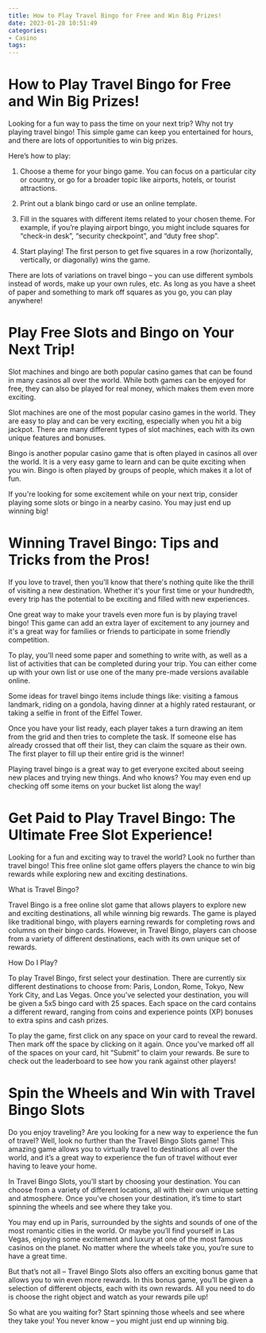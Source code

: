 ```yaml
---
title: How to Play Travel Bingo for Free and Win Big Prizes!
date: 2023-01-28 10:51:49
categories:
- Casino
tags:
---
```



#  How to Play Travel Bingo for Free and Win Big Prizes!

Looking for a fun way to pass the time on your next trip? Why not try playing travel bingo! This simple game can keep you entertained for hours, and there are lots of opportunities to win big prizes.

Here’s how to play:

1. Choose a theme for your bingo game. You can focus on a particular city or country, or go for a broader topic like airports, hotels, or tourist attractions.

2. Print out a blank bingo card or use an online template.

3. Fill in the squares with different items related to your chosen theme. For example, if you’re playing airport bingo, you might include squares for “check-in desk”, “security checkpoint”, and “duty free shop”.

4. Start playing! The first person to get five squares in a row (horizontally, vertically, or diagonally) wins the game.

There are lots of variations on travel bingo – you can use different symbols instead of words, make up your own rules, etc. As long as you have a sheet of paper and something to mark off squares as you go, you can play anywhere!

#  Play Free Slots and Bingo on Your Next Trip!

Slot machines and bingo are both popular casino games that can be found in many casinos all over the world. While both games can be enjoyed for free, they can also be played for real money, which makes them even more exciting.

Slot machines are one of the most popular casino games in the world. They are easy to play and can be very exciting, especially when you hit a big jackpot. There are many different types of slot machines, each with its own unique features and bonuses.

Bingo is another popular casino game that is often played in casinos all over the world. It is a very easy game to learn and can be quite exciting when you win. Bingo is often played by groups of people, which makes it a lot of fun.

If you're looking for some excitement while on your next trip, consider playing some slots or bingo in a nearby casino. You may just end up winning big!

#  Winning Travel Bingo: Tips and Tricks from the Pros!

If you love to travel, then you'll know that there's nothing quite like the thrill of visiting a new destination. Whether it's your first time or your hundredth, every trip has the potential to be exciting and filled with new experiences.

One great way to make your travels even more fun is by playing travel bingo! This game can add an extra layer of excitement to any journey and it's a great way for families or friends to participate in some friendly competition.

To play, you'll need some paper and something to write with, as well as a list of activities that can be completed during your trip. You can either come up with your own list or use one of the many pre-made versions available online.

Some ideas for travel bingo items include things like: visiting a famous landmark, riding on a gondola, having dinner at a highly rated restaurant, or taking a selfie in front of the Eiffel Tower.

Once you have your list ready, each player takes a turn drawing an item from the grid and then tries to complete the task. If someone else has already crossed that off their list, they can claim the square as their own. The first player to fill up their entire grid is the winner!

Playing travel bingo is a great way to get everyone excited about seeing new places and trying new things. And who knows? You may even end up checking off some items on your bucket list along the way!

#  Get Paid to Play Travel Bingo: The Ultimate Free Slot Experience!

Looking for a fun and exciting way to travel the world? Look no further than travel bingo! This free online slot game offers players the chance to win big rewards while exploring new and exciting destinations.

What is Travel Bingo?

Travel Bingo is a free online slot game that allows players to explore new and exciting destinations, all while winning big rewards. The game is played like traditional bingo, with players earning rewards for completing rows and columns on their bingo cards. However, in Travel Bingo, players can choose from a variety of different destinations, each with its own unique set of rewards.

How Do I Play?

To play Travel Bingo, first select your destination. There are currently six different destinations to choose from: Paris, London, Rome, Tokyo, New York City, and Las Vegas. Once you’ve selected your destination, you will be given a 5x5 bingo card with 25 spaces. Each space on the card contains a different reward, ranging from coins and experience points (XP) bonuses to extra spins and cash prizes.

To play the game, first click on any space on your card to reveal the reward. Then mark off the space by clicking on it again. Once you’ve marked off all of the spaces on your card, hit “Submit” to claim your rewards. Be sure to check out the leaderboard to see how you rank against other players!

#  Spin the Wheels and Win with Travel Bingo Slots

Do you enjoy traveling? Are you looking for a new way to experience the fun of travel? Well, look no further than the Travel Bingo Slots game! This amazing game allows you to virtually travel to destinations all over the world, and it’s a great way to experience the fun of travel without ever having to leave your home.

In Travel Bingo Slots, you’ll start by choosing your destination. You can choose from a variety of different locations, all with their own unique setting and atmosphere. Once you’ve chosen your destination, it’s time to start spinning the wheels and see where they take you.

You may end up in Paris, surrounded by the sights and sounds of one of the most romantic cities in the world. Or maybe you’ll find yourself in Las Vegas, enjoying some excitement and luxury at one of the most famous casinos on the planet. No matter where the wheels take you, you’re sure to have a great time.

But that’s not all – Travel Bingo Slots also offers an exciting bonus game that allows you to win even more rewards. In this bonus game, you’ll be given a selection of different objects, each with its own rewards. All you need to do is choose the right object and watch as your rewards pile up!

So what are you waiting for? Start spinning those wheels and see where they take you! You never know – you might just end up winning big.